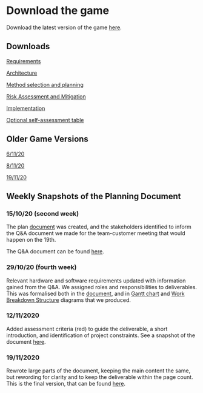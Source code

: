 # Download the game

Download the latest version of the game [here](https://github.com/Lamrsw/t19_dbr/tree/main).

## Downloads
[Requirements](https://lamrsw.github.io/t19_dbr/Req1.pdf)

[Architecture](https://lamrsw.github.io/t19_dbr/Arch1.pdf)

[Method selection and planning](https://lamrsw.github.io/t19_dbr/Plan1.pdf)

[Risk Assessment and Mitigation](https://lamrsw.github.io/t19_dbr/Risk1.pdf) 

[Implementation](https://lamrsw.github.io/t19_dbr/Impl1.pdf)

[Optional self-assessment table](https://lamrsw.github.io/t19_dbr/SelfAss1.pdf)

## Older Game Versions

[6/11/20](https://lamrsw.github.io/t19_dbr/Old%20versions/t19_dbr%206-11.zip)

[8/11/20](https://lamrsw.github.io/t19_dbr/Old%20versions/t19_dbr%208-11.zip)

[19/11/20](https://lamrsw.github.io/t19_dbr/Old%20versions/t19_dbr%2019-11.zip)

## Weekly Snapshots of the Planning Document

### 15/10/20 (second week) 
The plan [document](https://github.com/Lamrsw/t19_dbr/blob/website/stakeholders.png) was created, and the stakeholders identified to inform the Q&A document we made for the team-customer meeting that would happen on the 19th.

The Q&A document can be found [here](https://github.com/Lamrsw/t19_dbr/blob/website/Questions%20for%20Team-Customer%20meeting.pdf).

### 29/10/20 (fourth week)
Relevant hardware and software requirements updated with information gained from the Q&A.
We assigned roles and responsibilities to deliverables. This was formalised both in the [document](https://github.com/Lamrsw/t19_dbr/blob/website/project_organisation.png), and in [Gantt chart](https://github.com/Lamrsw/t19_dbr/blob/website/gantt.png) and [Work Breakdown Structure](https://github.com/Lamrsw/t19_dbr/blob/website/wbs.png) diagrams that we produced.

### 12/11/2020
Added assessment criteria (red) to guide the deliverable, a short introduction, and identification of project constraints. See a snapshot of the document [here](https://github.com/Lamrsw/t19_dbr/blob/website/sys_plan.png).

### 19/11/2020
Rewrote large parts of the document, keeping the main content the same, but rewording for clarity and to keep the deliverable within the page count. This is the final version, that can be found [here](https://lamrsw.github.io/t19_dbr/Plan1.pdf).



